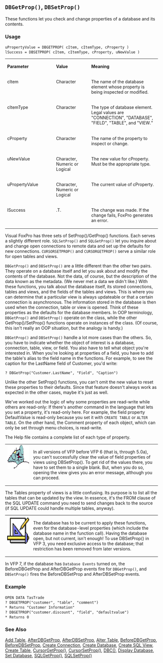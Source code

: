 ## `DBGetProp()`, `DBSetProp()`

These functions let you check and change properties of a database and its contents.

### Usage

```foxpro
uPropertyValue = DBGETPROP( cItem, cItemType, cProperty )
lSuccess = DBSETPROP( cItem, cItemType, cProperty, uNewValue )
```
<table>
<tr>
  <td width="32%" valign="top">
  <p><b>Parameter</b></p>
  </td>
  <td width="23%" valign="top">
  <p><b>Value</b></p>
  </td>
  <td width="45%" valign="top">
  <p><b>Meaning</b></p>
  </td>
 </tr>
<tr>
  <td width="32%" valign="top">
  <p>cItem</p>
  </td>
  <td width="23%" valign="top">
  <p>Character</p>
  </td>
  <td width="45%" valign="top">
  <p>The name of the database element whose property is being inspected or modified.</p>
  </td>
 </tr>
<tr>
  <td width="32%" valign="top">
  <p>cItemType</p>
  </td>
  <td width="23%" valign="top">
  <p>Character</p>
  </td>
  <td width="45%" valign="top">
  <p>The type of database element. Legal values are &quot;CONNECTION&quot;, &quot;DATABASE&quot;, &quot;FIELD&quot;, &quot;TABLE&quot;, and &quot;VIEW.&quot;</p>
  </td>
 </tr>
<tr>
  <td width="32%" valign="top">
  <p>cProperty</p>
  </td>
  <td width="23%" valign="top">
  <p>Character</p>
  </td>
  <td width="45%" valign="top">
  <p>The name of the property to inspect or change.</p>
  </td>
 </tr>
<tr>
  <td width="32%" valign="top">
  <p>uNewValue</p>
  </td>
  <td width="23%" valign="top">
  <p>Character, Numeric or Logical</p>
  </td>
  <td width="45%" valign="top">
  <p>The new value for cProperty. Must be the appropriate type.</p>
  </td>
 </tr>
<tr>
  <td width="32%" valign="top">
  <p>uPropertyValue</p>
  </td>
  <td width="23%" valign="top">
  <p>Character, Numeric or Logical</p>
  </td>
  <td width="45%" valign="top">
  <p>The current value of cProperty.</p>
  </td>
 </tr>
<tr>
  <td width="32%" valign="top">
  <p>lSuccess</p>
  </td>
  <td width="23%" valign="top">
  <p>.T.</p>
  </td>
  <td width="45%" valign="top">
  <p>The change was made. If the change fails, FoxPro generates an error.</p>
  </td>
 </tr>
</table>

Visual FoxPro has three sets of SetProp()/GetProp() functions. Each serves a slightly different role. `SQLSetProp()` and `SQLGetProp()` let you inquire about and change open connections to remote data and set up the defaults for new connections. `CURSORSETPROP()` and `CURSORGETPROP()` serve a similar role for open tables and views.

`DBGetProp()` and `DBSetProp()` are a little different than the other two pairs. They operate on a database itself and let you ask about and modify the contents of the database. Not the data, of course, but the description of the data known as the metadata. (We never met a data we didn't like.) With these functions, you talk about the database itself, its stored connections, tables and views, and the fields of the tables and views. This is where you can determine that a particular view is always updateable or that a certain connection is asynchronous. The information stored in the database is then used when the connection, table or view is opened. Think of these properties as the defaults for the database members. In OOP terminology, `DBGetProp()` and `DBSetProp()` operate on the class, while the other GetProp()/SetProp() functions operate on instances of the class. (Of course, this isn't really an OOP situation, but the analogy is handy.) 

`DBGetProp()` and `DBSetProp()` handle a lot more cases than the others. So, you have to indicate whether the object of interest is a database, connection, table, view, or field. You also have to tell what object you're interested in. When you're looking at properties of a field, you have to add the table's alias to the field name in the functions. For example, to see the caption for the LastName field of Customer, you'd write: 

```foxpro
? DBGetProp("Customer.LastName", "Field", "Caption")
```
Unlike the other SetProp() functions, you can't omit the new value to reset these properties to their defaults. Since that feature doesn't always work as expected in the other cases, maybe it's just as well.

We've worked out the logic of why some properties are read-write while others are read-only: If there's another command in the language that lets you set a property, it's read-only here. For example, the field property DefaultValue is read-only because you set it with `CREATE TABLE` or `ALTER TABLE`. On the other hand, the Comment property of each object, which can only be set through menu choices, is read-write.

The Help file contains a complete list of each type of property. 

<table>
<tr>
  <td width="17%" valign="top">
<img width="95" height="78" src="fixbug1.gif">
  </td>
  <td width="83%">
  <p>In all versions of VFP before VFP 6 (that is, through 5.0a), you can't successfully clear the value of field properties of views using DBSetProp(). To get rid of the values there, you have to set them to a single blank. But, when you do so, opening the view gives you an error message, although you can proceed.</p>
  </td>
 </tr>
</table>

The Tables property of views is a little confusing. Its purpose is to list all the tables that can be updated by the view. In essence, it's the FROM clause of the SQL UPDATE command you need to send changes back to the source (if SQL UPDATE could handle multiple tables, anyway).

<table>
<tr>
  <td width="17%" valign="top">
<img width="94" height="94" src="design.gif">
  </td>
  <td width="83%">
  <p>The database has to be current to apply these functions, even for the database-level properties (which include the database name in the function call). Having the database open, but not current, isn't enough! To use DBSetProp() in VFP 3, you need exclusive access to the database; that restriction has been removed from later versions.</p>
  </td>
 </tr>
</table>

In VFP 7, if the database has `Database Events` turned on, the BeforeDBGetProp and AfterDBGetProp events fire for `DBGetProp()`, and `DBSetProp()` fires the BeforeDBSetProp and AfterDBSetProp events.

### Example

```foxpro
OPEN DATA TasTrade
? DBGETPROP("customer", "table", "comment")
* Returns "Customer Information"
? DBGETPROP("customer.discount", "field", "defaultvalue")
* Returns 0
```
### See Also

[Add Table](s4g314.md), [AfterDBGetProp](s4g837.md), [AfterDBSetProp](s4g837.md), [Alter Table](s4g332.md), [BeforeDBGetProp](s4g837.md), [BeforeDBSetProp](s4g837.md), [Create Connection](s4g344.md), [Create Database](s4g315.md), [Create SQL View](s4g353.md), [Create Table](s4g071.md), [CursorGetProp()](s4g348.md), [CursorSetProp()](s4g348.md), [DBC()](s4g317.md), [Display Database](s4g429.md), [Set Database](s4g317.md), [SQLGetProp()](s4g399.md), [SQLSetProp()](s4g399.md)